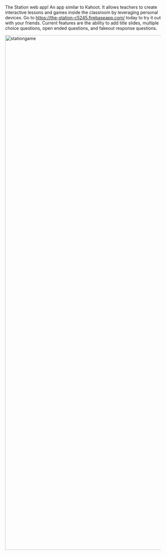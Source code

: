 The Station web app!  An app similar to Kahoot.  It allows teachers to create interactive lessons and games inside the classroom by leveraging personal devices.  Go to https://the-station-c5245.firebaseapp.com/ today to try it out with your friends.  Current features are the ability to add title slides, multiple choice questions, open ended questions, and fakeout response questions.


<img width="1662" alt="stationgame" src="https://user-images.githubusercontent.com/61853077/151045507-9e0cf4fa-efbb-42cf-abe6-2e105e3ef9ab.png">
